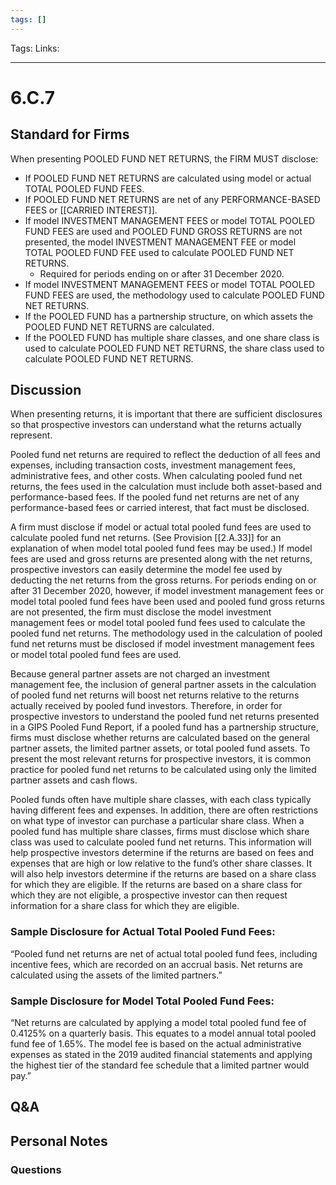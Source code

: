 ```yaml
---
tags: []
---
```

Tags:
Links: 
___
# 6.C.7
## Standard for Firms
When presenting POOLED FUND NET RETURNS, the FIRM MUST disclose:
- If POOLED FUND NET RETURNS are calculated using model or actual TOTAL POOLED FUND FEES.
- If POOLED FUND NET RETURNS are net of any PERFORMANCE-BASED FEES or [[CARRIED INTEREST]].
- If model INVESTMENT MANAGEMENT FEES or model TOTAL POOLED FUND FEES are used and POOLED FUND GROSS RETURNS are not presented, the model INVESTMENT MANAGEMENT FEE or model TOTAL POOLED FUND FEE used to calculate POOLED FUND NET RETURNS.
	- Required for periods ending on or after 31 December 2020.
- If model INVESTMENT MANAGEMENT FEES or model TOTAL POOLED FUND FEES are used, the methodology used to calculate POOLED FUND NET RETURNS.
- If the POOLED FUND has a partnership structure, on which assets the POOLED FUND NET RETURNS are calculated.
- If the POOLED FUND has multiple share classes, and one share class is used to calculate POOLED FUND NET RETURNS, the share class used to calculate POOLED FUND NET RETURNS.
## Discussion
When presenting returns, it is important that there are sufficient disclosures so that prospective investors can understand what the returns actually represent.

Pooled fund net returns are required to reflect the deduction of all fees and expenses, including transaction costs, investment management fees, administrative fees, and other costs. When calculating pooled fund net returns, the fees used in the calculation must include both asset-based and performance-based fees. If the pooled fund net returns are net of any performance-based fees or carried interest, that fact must be disclosed.

A firm must disclose if model or actual total pooled fund fees are used to calculate pooled fund net returns. (See Provision [[2.A.33]] for an explanation of when model total pooled fund fees may be used.) If model fees are used and gross returns are presented along with the net returns, prospective investors can easily determine the model fee used by deducting the net returns from the gross returns. For periods ending on or after 31 December 2020, however, if model investment management fees or model total pooled fund fees have been used and pooled fund gross returns are not presented, the firm must disclose the model investment management fees or model total pooled fund fees used to calculate the pooled fund net returns. The methodology used in the calculation of pooled fund net returns must be disclosed if model investment management fees or model total pooled fund fees are used.

Because general partner assets are not charged an investment management fee, the inclusion of general partner assets in the calculation of pooled fund net returns will boost net returns relative to the returns actually received by pooled fund investors. Therefore, in order for prospective investors to understand the pooled fund net returns presented in a GIPS Pooled Fund Report, if a pooled fund has a partnership structure, firms must disclose whether returns are calculated based on the general partner assets, the limited partner assets, or total pooled fund assets. To present the most relevant returns for prospective investors, it is common practice for pooled fund net returns to be calculated using only the limited partner assets and cash flows.

Pooled funds often have multiple share classes, with each class typically having different fees and expenses. In addition, there are often restrictions on what type of investor can purchase a particular share class. When a pooled fund has multiple share classes, firms must disclose which share class was used to calculate pooled fund net returns. This information will help prospective investors determine if the returns are based on fees and expenses that are high or low relative to the fund’s other share classes. It will also help investors determine if the returns are based on a share class for which they are eligible. If the returns are based on a share class for which they are not eligible, a prospective investor can then request information for a share class for which they are eligible.

### Sample Disclosure for Actual Total Pooled Fund Fees:
“Pooled fund net returns are net of actual total pooled fund fees, including incentive fees, which are recorded on an accrual basis. Net returns are calculated using the assets of the limited partners.”
### Sample Disclosure for Model Total Pooled Fund Fees:
“Net returns are calculated by applying a model total pooled fund fee of 0.4125% on a quarterly basis. This equates to a model annual total pooled fund fee of 1.65%. The model fee is based on the actual administrative expenses as stated in the 2019 audited financial statements and applying the highest tier of the standard fee schedule that a limited partner would pay.”
## Q&A

## Personal Notes

### Questions